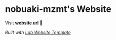 
# nobuaki-mzmt's Website

Visit **[website url](#)** 🚀

_Built with [Lab Website Template](https://greene-lab.gitbook.io/lab-website-template-docs)_

